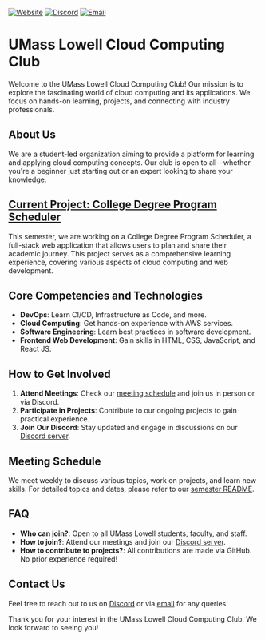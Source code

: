 [![Website](https://img.shields.io/badge/Website-UML%20Engage-blue.svg?style=for-the-badge)](https://umasslowellclubs.campuslabs.com/engage/organization/cloudcomputingclub)
[![Discord](https://img.shields.io/discord/890983857938116729?logo=discord&logoColor=white&style=for-the-badge)](https://discord.gg/WC2NdqYtDt)
[![Email](https://img.shields.io/badge/Email-cloudcomputingclub%40uml.edu-red.svg?logo=gmail&logoColor=white&style=for-the-badge)](mailto:cloudcomputingclub@uml.edu)

# UMass Lowell Cloud Computing Club

Welcome to the UMass Lowell Cloud Computing Club! Our mission is to explore the fascinating world of cloud computing and its applications. We focus on hands-on learning, projects, and connecting with industry professionals.

## About Us

We are a student-led organization aiming to provide a platform for learning and applying cloud computing concepts. Our club is open to all—whether you're a beginner just starting out or an expert looking to share your knowledge.

## [Current Project: College Degree Program Scheduler](https://github.com/UMLCloudComputing/Fall2023)

This semester, we are working on a College Degree Program Scheduler, a full-stack web application that allows users to plan and share their academic journey. This project serves as a comprehensive learning experience, covering various aspects of cloud computing and web development.

## Core Competencies and Technologies

- **DevOps**: Learn CI/CD, Infrastructure as Code, and more.
- **Cloud Computing**: Get hands-on experience with AWS services.
- **Software Engineering**: Learn best practices in software development.
- **Frontend Web Development**: Gain skills in HTML, CSS, JavaScript, and React JS.

## How to Get Involved

1. **Attend Meetings**: Check our [meeting schedule](https://github.com/UMLCloudComputing/Fall2023#meeting-schedule) and join us in person or via Discord.
2. **Participate in Projects**: Contribute to our ongoing projects to gain practical experience.
3. **Join Our Discord**: Stay updated and engage in discussions on our [Discord server](https://discord.gg/WC2NdqYtDt).

## Meeting Schedule

We meet weekly to discuss various topics, work on projects, and learn new skills. For detailed topics and dates, please refer to our [semester README](https://github.com/UMLCloudComputing/Fall2023#meeting-schedule).

## FAQ

- **Who can join?**: Open to all UMass Lowell students, faculty, and staff.
- **How to join?**: Attend our meetings and join our [Discord server](https://discord.gg/WC2NdqYtDt).
- **How to contribute to projects?**: All contributions are made via GitHub. No prior experience required!

## Contact Us

Feel free to reach out to us on [Discord](https://discord.gg/WC2NdqYtDt) or via [email](mailto:cloudcomputingclub@uml.edu) for any queries.

Thank you for your interest in the UMass Lowell Cloud Computing Club. We look forward to seeing you!
